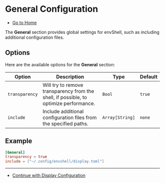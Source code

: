 # General Configuration

- [Go to Home](./Welcome.md)

The **General** section provides global settings for envShell, such as including additional configuration files.

## Options

Here are the available options for the **General** section:

| Option                     | Description       | Type           | Default               |
|----------------------------|-------------------|----------------|-----------------------|
| `transparency`             | Will try to remove transparency from the shell, if possible, to optimize performance.          | `Bool`         | `true`                |
| `include`                  | Include additional configuration files from the specified paths.          | `Array[String]`         | `none`                |

## Example

```toml
[General]
transparency = true
include = ["~/.config/envshell/display.toml"]
```

---

- [Continue with Display Configuration](./Display.md)

